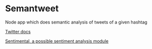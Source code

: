 # Semantweet
Node app which does semantic analysis of tweets of a given hashtag

<a href="https://dev.twitter.com/overview/api">Twitter docs</a>

<a href="https://github.com/thinkroth/Sentimental">Sentimental, a possible sentiment analysis module</a>
